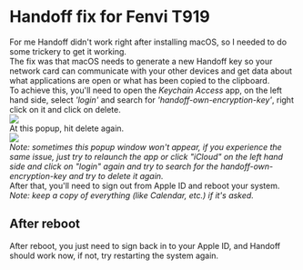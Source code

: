 # Handoff fix for Fenvi T919
For me Handoff didn't work right after installing macOS, so I needed to do some trickery to get it working. <br>
The fix was that macOS needs to generate a new Handoff key so your network card can communicate with your other devices and get data about what applications are open or what has been copied to the clipboard. <br>
To achieve this, you'll need to open the <i>Keychain Access</i> app, on the left hand side, select <i>'login'</i> and search for <i>'handoff-own-encryption-key'</i>, right click on it and click on delete.<br>
![](https://media.discordapp.net/attachments/415562092138070018/1216533984000082071/Screenshot_2024-03-11_at_AM_12.50.30.png?ex=6600bc8f&is=65ee478f&hm=d4b97f74ec7b516e4c5f22041bde9655e92800dcf0fd3bf431c58d79080ed8be&=&format=webp&quality=lossless)
<br>At this popup, hit delete again.<br>
![](https://media.discordapp.net/attachments/415562092138070018/1216534403702853672/Screenshot_2024-03-11_at_AM_12.52.57.png?ex=6600bcf3&is=65ee47f3&hm=482a081d1ee098f81279422195024331f09eee20ba7b198d42be4d441c2c35d1&=&format=webp&quality=lossless)
<br><i>Note: sometimes this popup window won't appear, if you experience the same issue, just try to relaunch the app or click "iCloud" on the left hand side and click on "login" again and try to search for the handoff-own-encryption-key and try to delete it again.</i><br>
After that, you'll need to sign out from Apple ID and reboot your system. <br> <i>Note: keep a copy of everything (like Calendar, etc.) if it's asked.</i><br>
## After reboot
After reboot, you just need to sign back in to your Apple ID, and Handoff should work now, if not, try restarting the system again.
